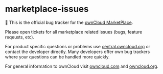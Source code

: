 # marketplace-issues
:convenience_store: This is the official bug tracker for the [ownCloud MarketPlace](https://marketplace.owncloud.com).

Please open tickets for all marketplace related issues (bugs, feature reqeusts, etc).

For product specific questions or problems use [central.owncloud.org](https://central.owncloud.org) or contact the developer directly. Many developers offer own bug trackers where your questions can be handled more quickly.

For general information to ownCloud visit [owncloud.com](https://owncloud.com) and [owncloud.org](https://owncloud.org).
